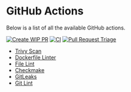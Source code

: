 # GitHub Actions


Below is a list of all the available GitHub actions.

[![Create WIP PR](https://github.com/dogmatic69/actions/workflows/Create%20WIP%20PR/badge.svg)](https://github.com/dogmatic69/actions)
[![CI](https://github.com/dogmatic69/actions/workflows/CI/badge.svg)](https://github.com/dogmatic69/actions)
[![Pull Request Triage](https://github.com/dogmatic69/actions/workflows/Pull%20Request%20Triage/badge.svg)](https://github.com/dogmatic69/actions)

- [Trivy Scan](./docker-audit-trivy.md)
- [Dockerfile Linter](./docker-lint-hadolint.md)
- [File Lint](./file-lint-awesome-ci.md)
- [Checkmake](./file-lint-checkmake.md)
- [GitLeaks](./git-audit-gitleaks.md)
- [Git Lint](./git-lint-awesome-ci.md)
